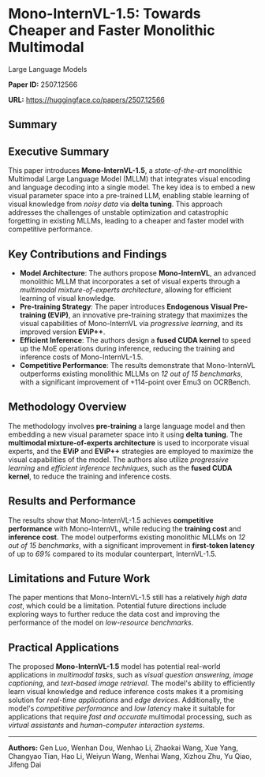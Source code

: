 # Mono-InternVL-1.5: Towards Cheaper and Faster Monolithic Multimodal
  Large Language Models

**Paper ID:** 2507.12566

**URL:** https://huggingface.co/papers/2507.12566

## Summary

## Executive Summary
This paper introduces **Mono-InternVL-1.5**, a *state-of-the-art* monolithic Multimodal Large Language Model (MLLM) that integrates visual encoding and language decoding into a single model. The key idea is to embed a new visual parameter space into a pre-trained LLM, enabling stable learning of visual knowledge from *noisy data* via **delta tuning**. This approach addresses the challenges of unstable optimization and catastrophic forgetting in existing MLLMs, leading to a cheaper and faster model with competitive performance.

## Key Contributions and Findings
* **Model Architecture**: The authors propose **Mono-InternVL**, an advanced monolithic MLLM that incorporates a set of visual experts through a *multimodal mixture-of-experts architecture*, allowing for efficient learning of visual knowledge.
* **Pre-training Strategy**: The paper introduces **Endogenous Visual Pre-training (EViP)**, an innovative pre-training strategy that maximizes the visual capabilities of Mono-InternVL via *progressive learning*, and its improved version **EViP++**.
* **Efficient Inference**: The authors design a **fused CUDA kernel** to speed up the MoE operations during inference, reducing the training and inference costs of Mono-InternVL-1.5.
* **Competitive Performance**: The results demonstrate that Mono-InternVL outperforms existing monolithic MLLMs on *12 out of 15 benchmarks*, with a significant improvement of +114-point over Emu3 on OCRBench.

## Methodology Overview
The methodology involves **pre-training** a large language model and then embedding a new visual parameter space into it using **delta tuning**. The **multimodal mixture-of-experts architecture** is used to incorporate visual experts, and the **EViP** and **EViP++** strategies are employed to maximize the visual capabilities of the model. The authors also utilize *progressive learning* and *efficient inference techniques*, such as the **fused CUDA kernel**, to reduce the training and inference costs.

## Results and Performance
The results show that Mono-InternVL-1.5 achieves **competitive performance** with Mono-InternVL, while reducing the **training cost** and **inference cost**. The model outperforms existing monolithic MLLMs on *12 out of 15 benchmarks*, with a significant improvement in **first-token latency** of up to *69%* compared to its modular counterpart, InternVL-1.5.

## Limitations and Future Work
The paper mentions that Mono-InternVL-1.5 still has a relatively *high data cost*, which could be a limitation. Potential future directions include exploring ways to further reduce the data cost and improving the performance of the model on *low-resource benchmarks*.

## Practical Applications
The proposed **Mono-InternVL-1.5** model has potential real-world applications in *multimodal tasks*, such as *visual question answering*, *image captioning*, and *text-based image retrieval*. The model's ability to efficiently learn visual knowledge and reduce inference costs makes it a promising solution for *real-time applications* and *edge devices*. Additionally, the model's *competitive performance* and *low latency* make it suitable for applications that require *fast and accurate* multimodal processing, such as *virtual assistants* and *human-computer interaction systems*.

---

**Authors:** Gen Luo, Wenhan Dou, Wenhao Li, Zhaokai Wang, Xue Yang, Changyao Tian, Hao Li, Weiyun Wang, Wenhai Wang, Xizhou Zhu, Yu Qiao, Jifeng Dai
